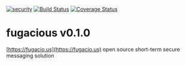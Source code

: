 [![security](https://hakiri.io/github/jgrevich/fugacious/dev.svg)](https://hakiri.io/github/jgrevich/fugacious/dev)
[![Build Status](https://travis-ci.org/fugacious/fugacious.svg?branch=dev)](https://travis-ci.org/fugacious/fugacious)
[![Coverage Status](https://coveralls.io/repos/jgrevich/fugacious/badge.png?branch=dev)](https://coveralls.io/r/jgrevich/fugacious?branch=dev)


fugacious v0.1.0
=========

[https://fugacio.us](https://fugacio.us) open source short-term secure messaging solution
